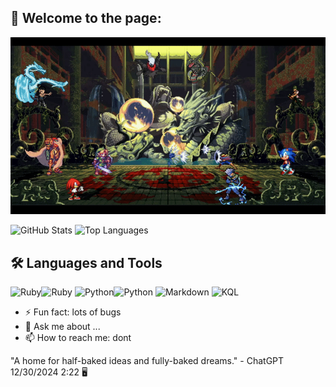 ## 🌱 Welcome to the page:

<!--
**sigSandor/sigSandor** is a ✨ _special_ ✨ repository because its `README.md` (this file) appears on your GitHub profile.

Here are some ideas to get you started:

- 🔭 I’m currently working on ...
- 🌱 I’m currently learning ...
- 👯 I’m looking to collaborate on ...
- 🤔 I’m looking for help with ...
- 💬 Ask me about ...
- 📫 How to reach me: ...
- 😄 Pronouns: ...
- ⚡ Fun fact: ...
-->

![gef](gef.gif)

![GitHub Stats](https://github-readme-stats.vercel.app/api?username=sigSandor&show_icons=true&theme=radical) ![Top Languages](https://github-readme-stats.vercel.app/api/top-langs/?username=sigSandor&layout=compact&theme=radical)


## 🛠️ Languages and Tools
<img src="https://cdn.jsdelivr.net/gh/devicons/devicon/icons/ruby/ruby-original.svg" width="40" height="40" alt="Ruby" />![Ruby](https://img.shields.io/badge/-Ruby-CC342D?logo=ruby&logoColor=white&style=flat)
<img src="https://cdn.jsdelivr.net/gh/devicons/devicon/icons/python/python-original.svg" width="40" height="40" alt="Python" />![Python](https://img.shields.io/badge/-Python-3776AB?logo=python&logoColor=white&style=flat)
![Markdown](https://img.shields.io/badge/-Markdown-000000?logo=markdown&logoColor=white&style=flat)
![KQL](https://img.shields.io/badge/-KQL-0078D7?logo=microsoft&logoColor=white&style=flat)

- ⚡ Fun fact: lots of bugs
- 💬 Ask me about ...
- 📫 How to reach me: dont

"A home for half-baked ideas and fully-baked dreams." - ChatGPT 12/30/2024 2:22 🖥️
